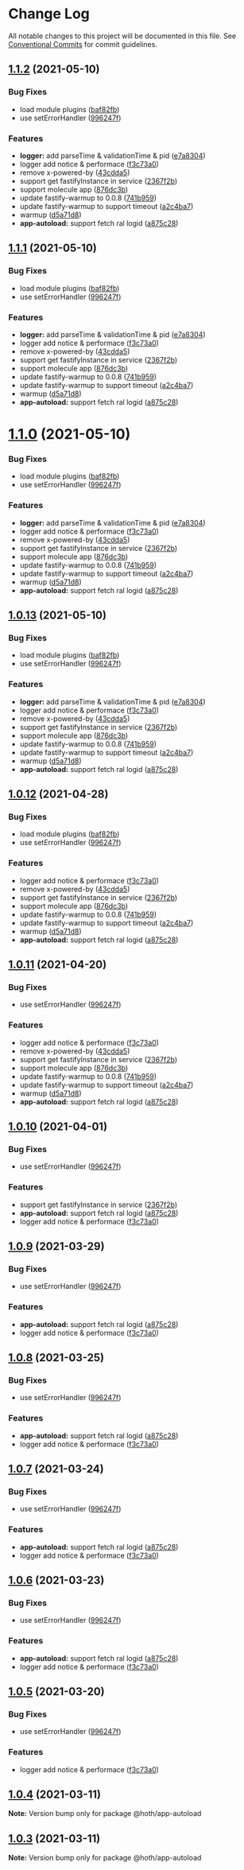 # Change Log

All notable changes to this project will be documented in this file.
See [Conventional Commits](https://conventionalcommits.org) for commit guidelines.

## [1.1.2](https://github.com/cxtom/hoth/compare/@hoth/app-autoload@1.0.2...@hoth/app-autoload@1.1.2) (2021-05-10)


### Bug Fixes

* load module plugins ([baf82fb](https://github.com/cxtom/hoth/commit/baf82fb1481be11a4835e9cc4da2f4e336318cd6))
* use setErrorHandler ([996247f](https://github.com/cxtom/hoth/commit/996247f026754940bcfc415910d4ff89828c8bcd))


### Features

* **logger:** add parseTime & validationTime & pid ([e7a8304](https://github.com/cxtom/hoth/commit/e7a830402b70af1fe26029fbf87c159dacb3004e))
* logger add notice & performace ([f3c73a0](https://github.com/cxtom/hoth/commit/f3c73a0ab5e480bef01476b922e3e319977ef9ff))
* remove x-powered-by ([43cdda5](https://github.com/cxtom/hoth/commit/43cdda5f55c60189e334cf8bdc72469c005681fc))
* support get fastifyInstance in service ([2367f2b](https://github.com/cxtom/hoth/commit/2367f2b694fe3a50f0bf12af7c459d4e6b97153b))
* support molecule app ([876dc3b](https://github.com/cxtom/hoth/commit/876dc3babb068a64a3b7e89f8faa75ef1e2ffd2f))
* update fastify-warmup to 0.0.8 ([741b959](https://github.com/cxtom/hoth/commit/741b9596287e7908fe2d3580f8c15abf5f8cee70))
* update fastify-warmup to support timeout ([a2c4ba7](https://github.com/cxtom/hoth/commit/a2c4ba7c622ee660e22ea4a4f89729e097f57474))
* warmup ([d5a71d8](https://github.com/cxtom/hoth/commit/d5a71d8188cc6f7a0e08e1e19171b30d77d29d15))
* **app-autoload:** support fetch ral logid ([a875c28](https://github.com/cxtom/hoth/commit/a875c28a20f29444d10bae10dcb747bf08e29e5d))





## [1.1.1](https://github.com/cxtom/hoth/compare/@hoth/app-autoload@1.0.2...@hoth/app-autoload@1.1.1) (2021-05-10)


### Bug Fixes

* load module plugins ([baf82fb](https://github.com/cxtom/hoth/commit/baf82fb1481be11a4835e9cc4da2f4e336318cd6))
* use setErrorHandler ([996247f](https://github.com/cxtom/hoth/commit/996247f026754940bcfc415910d4ff89828c8bcd))


### Features

* **logger:** add parseTime & validationTime & pid ([e7a8304](https://github.com/cxtom/hoth/commit/e7a830402b70af1fe26029fbf87c159dacb3004e))
* logger add notice & performace ([f3c73a0](https://github.com/cxtom/hoth/commit/f3c73a0ab5e480bef01476b922e3e319977ef9ff))
* remove x-powered-by ([43cdda5](https://github.com/cxtom/hoth/commit/43cdda5f55c60189e334cf8bdc72469c005681fc))
* support get fastifyInstance in service ([2367f2b](https://github.com/cxtom/hoth/commit/2367f2b694fe3a50f0bf12af7c459d4e6b97153b))
* support molecule app ([876dc3b](https://github.com/cxtom/hoth/commit/876dc3babb068a64a3b7e89f8faa75ef1e2ffd2f))
* update fastify-warmup to 0.0.8 ([741b959](https://github.com/cxtom/hoth/commit/741b9596287e7908fe2d3580f8c15abf5f8cee70))
* update fastify-warmup to support timeout ([a2c4ba7](https://github.com/cxtom/hoth/commit/a2c4ba7c622ee660e22ea4a4f89729e097f57474))
* warmup ([d5a71d8](https://github.com/cxtom/hoth/commit/d5a71d8188cc6f7a0e08e1e19171b30d77d29d15))
* **app-autoload:** support fetch ral logid ([a875c28](https://github.com/cxtom/hoth/commit/a875c28a20f29444d10bae10dcb747bf08e29e5d))





# [1.1.0](https://github.com/cxtom/hoth/compare/@hoth/app-autoload@1.0.2...@hoth/app-autoload@1.1.0) (2021-05-10)


### Bug Fixes

* load module plugins ([baf82fb](https://github.com/cxtom/hoth/commit/baf82fb1481be11a4835e9cc4da2f4e336318cd6))
* use setErrorHandler ([996247f](https://github.com/cxtom/hoth/commit/996247f026754940bcfc415910d4ff89828c8bcd))


### Features

* **logger:** add parseTime & validationTime & pid ([e7a8304](https://github.com/cxtom/hoth/commit/e7a830402b70af1fe26029fbf87c159dacb3004e))
* logger add notice & performace ([f3c73a0](https://github.com/cxtom/hoth/commit/f3c73a0ab5e480bef01476b922e3e319977ef9ff))
* remove x-powered-by ([43cdda5](https://github.com/cxtom/hoth/commit/43cdda5f55c60189e334cf8bdc72469c005681fc))
* support get fastifyInstance in service ([2367f2b](https://github.com/cxtom/hoth/commit/2367f2b694fe3a50f0bf12af7c459d4e6b97153b))
* support molecule app ([876dc3b](https://github.com/cxtom/hoth/commit/876dc3babb068a64a3b7e89f8faa75ef1e2ffd2f))
* update fastify-warmup to 0.0.8 ([741b959](https://github.com/cxtom/hoth/commit/741b9596287e7908fe2d3580f8c15abf5f8cee70))
* update fastify-warmup to support timeout ([a2c4ba7](https://github.com/cxtom/hoth/commit/a2c4ba7c622ee660e22ea4a4f89729e097f57474))
* warmup ([d5a71d8](https://github.com/cxtom/hoth/commit/d5a71d8188cc6f7a0e08e1e19171b30d77d29d15))
* **app-autoload:** support fetch ral logid ([a875c28](https://github.com/cxtom/hoth/commit/a875c28a20f29444d10bae10dcb747bf08e29e5d))





## [1.0.13](https://github.com/cxtom/hoth/compare/@hoth/app-autoload@1.0.2...@hoth/app-autoload@1.0.13) (2021-05-10)


### Bug Fixes

* load module plugins ([baf82fb](https://github.com/cxtom/hoth/commit/baf82fb1481be11a4835e9cc4da2f4e336318cd6))
* use setErrorHandler ([996247f](https://github.com/cxtom/hoth/commit/996247f026754940bcfc415910d4ff89828c8bcd))


### Features

* **logger:** add parseTime & validationTime & pid ([e7a8304](https://github.com/cxtom/hoth/commit/e7a830402b70af1fe26029fbf87c159dacb3004e))
* logger add notice & performace ([f3c73a0](https://github.com/cxtom/hoth/commit/f3c73a0ab5e480bef01476b922e3e319977ef9ff))
* remove x-powered-by ([43cdda5](https://github.com/cxtom/hoth/commit/43cdda5f55c60189e334cf8bdc72469c005681fc))
* support get fastifyInstance in service ([2367f2b](https://github.com/cxtom/hoth/commit/2367f2b694fe3a50f0bf12af7c459d4e6b97153b))
* support molecule app ([876dc3b](https://github.com/cxtom/hoth/commit/876dc3babb068a64a3b7e89f8faa75ef1e2ffd2f))
* update fastify-warmup to 0.0.8 ([741b959](https://github.com/cxtom/hoth/commit/741b9596287e7908fe2d3580f8c15abf5f8cee70))
* update fastify-warmup to support timeout ([a2c4ba7](https://github.com/cxtom/hoth/commit/a2c4ba7c622ee660e22ea4a4f89729e097f57474))
* warmup ([d5a71d8](https://github.com/cxtom/hoth/commit/d5a71d8188cc6f7a0e08e1e19171b30d77d29d15))
* **app-autoload:** support fetch ral logid ([a875c28](https://github.com/cxtom/hoth/commit/a875c28a20f29444d10bae10dcb747bf08e29e5d))





## [1.0.12](https://github.com/cxtom/hoth/compare/@hoth/app-autoload@1.0.2...@hoth/app-autoload@1.0.12) (2021-04-28)


### Bug Fixes

* load module plugins ([baf82fb](https://github.com/cxtom/hoth/commit/baf82fb1481be11a4835e9cc4da2f4e336318cd6))
* use setErrorHandler ([996247f](https://github.com/cxtom/hoth/commit/996247f026754940bcfc415910d4ff89828c8bcd))


### Features

* logger add notice & performace ([f3c73a0](https://github.com/cxtom/hoth/commit/f3c73a0ab5e480bef01476b922e3e319977ef9ff))
* remove x-powered-by ([43cdda5](https://github.com/cxtom/hoth/commit/43cdda5f55c60189e334cf8bdc72469c005681fc))
* support get fastifyInstance in service ([2367f2b](https://github.com/cxtom/hoth/commit/2367f2b694fe3a50f0bf12af7c459d4e6b97153b))
* support molecule app ([876dc3b](https://github.com/cxtom/hoth/commit/876dc3babb068a64a3b7e89f8faa75ef1e2ffd2f))
* update fastify-warmup to 0.0.8 ([741b959](https://github.com/cxtom/hoth/commit/741b9596287e7908fe2d3580f8c15abf5f8cee70))
* update fastify-warmup to support timeout ([a2c4ba7](https://github.com/cxtom/hoth/commit/a2c4ba7c622ee660e22ea4a4f89729e097f57474))
* warmup ([d5a71d8](https://github.com/cxtom/hoth/commit/d5a71d8188cc6f7a0e08e1e19171b30d77d29d15))
* **app-autoload:** support fetch ral logid ([a875c28](https://github.com/cxtom/hoth/commit/a875c28a20f29444d10bae10dcb747bf08e29e5d))





## [1.0.11](https://github.com/cxtom/hoth/compare/@hoth/app-autoload@1.0.2...@hoth/app-autoload@1.0.11) (2021-04-20)


### Bug Fixes

* use setErrorHandler ([996247f](https://github.com/cxtom/hoth/commit/996247f026754940bcfc415910d4ff89828c8bcd))


### Features

* logger add notice & performace ([f3c73a0](https://github.com/cxtom/hoth/commit/f3c73a0ab5e480bef01476b922e3e319977ef9ff))
* remove x-powered-by ([43cdda5](https://github.com/cxtom/hoth/commit/43cdda5f55c60189e334cf8bdc72469c005681fc))
* support get fastifyInstance in service ([2367f2b](https://github.com/cxtom/hoth/commit/2367f2b694fe3a50f0bf12af7c459d4e6b97153b))
* support molecule app ([876dc3b](https://github.com/cxtom/hoth/commit/876dc3babb068a64a3b7e89f8faa75ef1e2ffd2f))
* update fastify-warmup to 0.0.8 ([741b959](https://github.com/cxtom/hoth/commit/741b9596287e7908fe2d3580f8c15abf5f8cee70))
* update fastify-warmup to support timeout ([a2c4ba7](https://github.com/cxtom/hoth/commit/a2c4ba7c622ee660e22ea4a4f89729e097f57474))
* warmup ([d5a71d8](https://github.com/cxtom/hoth/commit/d5a71d8188cc6f7a0e08e1e19171b30d77d29d15))
* **app-autoload:** support fetch ral logid ([a875c28](https://github.com/cxtom/hoth/commit/a875c28a20f29444d10bae10dcb747bf08e29e5d))





## [1.0.10](https://github.com/cxtom/hoth/compare/@hoth/app-autoload@1.0.2...@hoth/app-autoload@1.0.10) (2021-04-01)


### Bug Fixes

* use setErrorHandler ([996247f](https://github.com/cxtom/hoth/commit/996247f026754940bcfc415910d4ff89828c8bcd))


### Features

* support get fastifyInstance in service ([2367f2b](https://github.com/cxtom/hoth/commit/2367f2b694fe3a50f0bf12af7c459d4e6b97153b))
* **app-autoload:** support fetch ral logid ([a875c28](https://github.com/cxtom/hoth/commit/a875c28a20f29444d10bae10dcb747bf08e29e5d))
* logger add notice & performace ([f3c73a0](https://github.com/cxtom/hoth/commit/f3c73a0ab5e480bef01476b922e3e319977ef9ff))





## [1.0.9](https://github.com/cxtom/hoth/compare/@hoth/app-autoload@1.0.2...@hoth/app-autoload@1.0.9) (2021-03-29)


### Bug Fixes

* use setErrorHandler ([996247f](https://github.com/cxtom/hoth/commit/996247f026754940bcfc415910d4ff89828c8bcd))


### Features

* **app-autoload:** support fetch ral logid ([a875c28](https://github.com/cxtom/hoth/commit/a875c28a20f29444d10bae10dcb747bf08e29e5d))
* logger add notice & performace ([f3c73a0](https://github.com/cxtom/hoth/commit/f3c73a0ab5e480bef01476b922e3e319977ef9ff))





## [1.0.8](https://github.com/cxtom/hoth/compare/@hoth/app-autoload@1.0.2...@hoth/app-autoload@1.0.8) (2021-03-25)


### Bug Fixes

* use setErrorHandler ([996247f](https://github.com/cxtom/hoth/commit/996247f026754940bcfc415910d4ff89828c8bcd))


### Features

* **app-autoload:** support fetch ral logid ([a875c28](https://github.com/cxtom/hoth/commit/a875c28a20f29444d10bae10dcb747bf08e29e5d))
* logger add notice & performace ([f3c73a0](https://github.com/cxtom/hoth/commit/f3c73a0ab5e480bef01476b922e3e319977ef9ff))





## [1.0.7](https://github.com/cxtom/hoth/compare/@hoth/app-autoload@1.0.2...@hoth/app-autoload@1.0.7) (2021-03-24)


### Bug Fixes

* use setErrorHandler ([996247f](https://github.com/cxtom/hoth/commit/996247f026754940bcfc415910d4ff89828c8bcd))


### Features

* **app-autoload:** support fetch ral logid ([a875c28](https://github.com/cxtom/hoth/commit/a875c28a20f29444d10bae10dcb747bf08e29e5d))
* logger add notice & performace ([f3c73a0](https://github.com/cxtom/hoth/commit/f3c73a0ab5e480bef01476b922e3e319977ef9ff))





## [1.0.6](https://github.com/cxtom/hoth/compare/@hoth/app-autoload@1.0.2...@hoth/app-autoload@1.0.6) (2021-03-23)


### Bug Fixes

* use setErrorHandler ([996247f](https://github.com/cxtom/hoth/commit/996247f026754940bcfc415910d4ff89828c8bcd))


### Features

* **app-autoload:** support fetch ral logid ([a875c28](https://github.com/cxtom/hoth/commit/a875c28a20f29444d10bae10dcb747bf08e29e5d))
* logger add notice & performace ([f3c73a0](https://github.com/cxtom/hoth/commit/f3c73a0ab5e480bef01476b922e3e319977ef9ff))





## [1.0.5](https://github.com/cxtom/hoth/compare/@hoth/app-autoload@1.0.2...@hoth/app-autoload@1.0.5) (2021-03-20)


### Bug Fixes

* use setErrorHandler ([996247f](https://github.com/cxtom/hoth/commit/996247f026754940bcfc415910d4ff89828c8bcd))


### Features

* logger add notice & performace ([f3c73a0](https://github.com/cxtom/hoth/commit/f3c73a0ab5e480bef01476b922e3e319977ef9ff))





## [1.0.4](https://github.com/cxtom/hoth/compare/@hoth/app-autoload@1.0.2...@hoth/app-autoload@1.0.4) (2021-03-11)

**Note:** Version bump only for package @hoth/app-autoload





## [1.0.3](https://github.com/cxtom/hoth/compare/@hoth/app-autoload@1.0.2...@hoth/app-autoload@1.0.3) (2021-03-11)

**Note:** Version bump only for package @hoth/app-autoload
